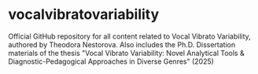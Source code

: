 # vocalvibratovariability
Official GitHub repository for all content related to Vocal Vibrato Variability, authored by Theodora Nestorova. Also includes the Ph.D. Dissertation materials of the thesis "Vocal Vibrato Variability: Novel Analytical Tools &amp; Diagnostic-Pedagogical Approaches in Diverse Genres" (2025)
